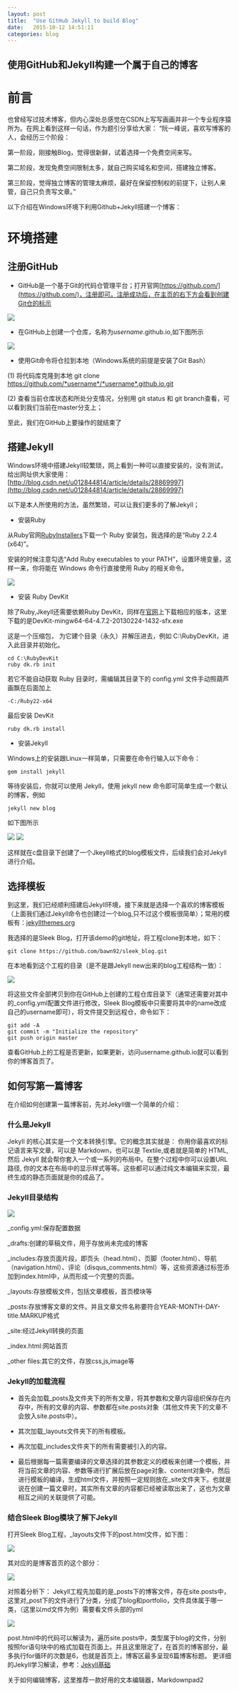 ```yaml
---
layout: post
title:  "Use GitHub Jekyll to build Blog"
date:   2015-10-12 14:51:11
categories: blog
---
```


使用GitHub和Jekyll构建一个属于自己的博客
----------
# 前言
也曾经写过技术博客，但内心深处总感觉在CSDN上写写画画并非一个专业程序猿所为。在网上看到这样一句话，作为题引分享给大家：
“阮一峰说，喜欢写博客的人，会经历三个阶段：

  第一阶段，刚接触Blog，觉得很新鲜，试着选择一个免费空间来写。  

  第二阶段，发现免费空间限制太多，就自己购买域名和空间，搭建独立博客。 

第三阶段，觉得独立博客的管理太麻烦，最好在保留控制权的前提下，让别人来管，自己只负责写文章。”
	
  以下介绍在Windows环境下利用Github+Jekyll搭建一个博客：
# 环境搭建
## 注册GitHub ##
- GitHub是一个基于Git的代码仓管理平台；打开官网[https://github.com/](https://github.com/)，注册即可。注册成功后，在主页的右下方会看到创建Git仓的标示

![](http://i.imgur.com/J9TsyZr.jpg)

- 在GitHub上创建一个仓库，名称为*username*.github.io,如下图所示

![](http://i.imgur.com/ZxLVz4i.jpg)

- 使用Git命令将仓拉到本地（Windows系统的前提是安装了Git Bash）	

(1)  将代码库克隆到本地 git clone https://github.com/*username*/*username*.github.io.git

(2)  查看当前仓库状态和所处分支情况，分别用 git status 和 git branch查看，可以看到我们当前在master分支上；

至此，我们在GitHub上要操作的就结束了

## 搭建Jekyll ##
Windows环境中搭建Jekyll较繁琐，网上看到一种可以直接安装的，没有测试，给出网址供大家使用：
[http://blog.csdn.net/u012844814/article/details/28869997](http://blog.csdn.net/u012844814/article/details/28869997)

以下是本人所使用的方法，虽然繁琐，可以让我们更多的了解Jekyll；

- 安装Ruby

从Ruby官网[RubyInstallers](http://rubyinstaller.org/downloads)下载一个 Ruby 安装包，我选择的是“Ruby 2.2.4 (x64)”。

安装的时候注意勾选“Add Ruby executables to your PATH”，设置环境变量，这样一来，你将能在 Windows 命令行直接使用 Ruby 的相关命令。

![](http://i.imgur.com/jN2s0uf.jpg)

- 安装 Ruby DevKit

除了Ruby,Jkeyll还需要依赖Ruby DevKit，同样在[官网](http://rubyinstaller.org/downloads)上下载相应的版本，这里下载的是DevKit-mingw64-64-4.7.2-20130224-1432-sfx.exe

这是一个压缩包， 为它建个目录（永久）并解压进去，例如 C:\RubyDevKit，进入此目录并初始化。

	cd C:\RubyDevKit
	ruby dk.rb init
若它不能自动获取 Ruby 目录时，需编辑其目录下的 config.yml 文件手动照葫芦画飘在后面加上

	-C:/Ruby22-x64
最后安装 DevKit

	ruby dk.rb install

- 安装Jekyll

Windows上的安装跟Linux一样简单，只需要在命令行输入以下命令：

	gem install jekyll
等待安装后，你就可以使用 Jekyll，使用 jekyll new 命令即可简单生成一个默认的博客，例如

	jekyll new blog
如下图所示

![](http://i.imgur.com/qCPo7PO.jpg)         ![](http://i.imgur.com/LY6SjW6.jpg)

这样就在c盘目录下创建了一个Jkeyll格式的blog模板文件，后续我们会对Jekyll进行介绍。

## 选择模板 ##
到这里，我们已经顺利搭建后Jekyll环境，接下来就是选择一个喜欢的博客模板（上面我们通过Jekyll命令也创建过一个blog,只不过这个模板很简单）；常用的模板有：[jekyllthemes.org](http://jekyllthemes.org/)

我选择的是Sleek Blog，打开该demo的git地址，将工程clone到本地，如下：

	git clone https://github.com/bawn92/sleek_blog.git	

在本地看到这个工程的目录（是不是跟Jekyll new出来的blog工程结构一致）：

![](http://i.imgur.com/c6K6Xiq.jpg)

将这些文件全部拷贝到你在GitHub上创建的工程仓库目录下（通常还需要对其中的_config.yml配置文件进行修改，Sleek Blog模板中只需要将其中的name改成自己的username即可），将文件提交到远程仓，命令如下：

	git add -A
	git commit -m "Initialize the repository"
    git push origin master

查看GitHub上的工程是否更新，如果更新，访问username.github.io就可以看到你的博客首页了。

## 如何写第一篇博客 ##
在介绍如何创建第一篇博客前，先对Jekyll做一个简单的介绍：
### 什么是Jekyll ###
Jekyll 的核心其实是一个文本转换引擎。它的概念其实就是： 你用你最喜欢的标记语言来写文章，可以是 Markdown，也可以是 Textile,或者就是简单的 HTML, 然后 Jekyll 就会帮你套入一个或一系列的布局中。在整个过程中你可以设置URL路径, 你的文本在布局中的显示样式等等。这些都可以通过纯文本编辑来实现，最终生成的静态页面就是你的成品了。

### Jekyll目录结构 ###
![](http://i.imgur.com/EgXfll2.jpg)

_config.yml:保存配置数据

_drafts:创建的草稿文件，用于存放尚未完成的博客

_includes:存放页面片段，即页头（head.html）、页脚（footer.html）、导航（navigation.html）、评论（disqus_comments.html）等，这些资源通过标签添加到index.html中，从而形成一个完整的页面。

_layouts:存放模板文件，包括文章模板，首页模块等

_posts:存放博客文章的文件。并且文章文件名称要符合YEAR-MONTH-DAY-title.MARKUP格式

_site:经过Jekyll转换的页面

_index.html:网站首页

_other files:其它的文件，存放css,js,image等

### Jekyll的加载流程 ###
- 首先会加载_posts及文件夹下的所有文章，将其参数和文章内容组织保存在内存中，所有的文章的内容、参数都在site.posts对象（其他文件夹下的文章不会放入site.posts中）。

- 其次加载_layouts文件夹下的所有模板。

- 再次加载_includes文件夹下的所有需要被引入的内容。

- 最后根据每一篇需要编译的文章选择的其参数定义的模板来创建一个模板，并将当前文章的内容、参数等进行扩展后放在page对象、content对象中，然后进行模板的编译，生成html文件，并按照一定规则放在_site文件夹下。也就是说在创建一篇文章时，其实所有文章的内容都已经被读取出来了，这也为文章相互之间的关联提供了可能。

### 结合Sleek Blog模块了解下Jekyll ###

打开Sleek Blog工程，_layouts文件下的post.html文件，如下图：

![](http://i.imgur.com/wzMTxZZ.jpg)

其对应的是博客首页的这个部分：

![](http://i.imgur.com/vJqy2dh.jpg)

对照着分析下：
Jekyll工程先加载的是_posts下的博客文件，存在site.posts中，这里对_post下的文件进行了分类，分成了blog和portfolio，文件具体属于哪一类，（这里以md文件为例）需要看文件头部的yml

![](http://i.imgur.com/DURbxnu.jpg)

post.html中的代码可以解读为，遍历site.posts中，类型属于blog的文件，分别按照for语句块中的格式加载在页面上。并且这里限定了，在首页的博客部分，最多执行for循环的次数是6，也就是首页上，博客区最多呈现6篇博客标题。
更详细的Jekyll学习解读，参考：[Jekyll基础](https://alfred-sun.github.io/blog/2015/01/10/jekyll-liquid-syntax-documentation/)

关于如何编辑博客，这里推荐一款好用的文本编辑器，Markdownpad2